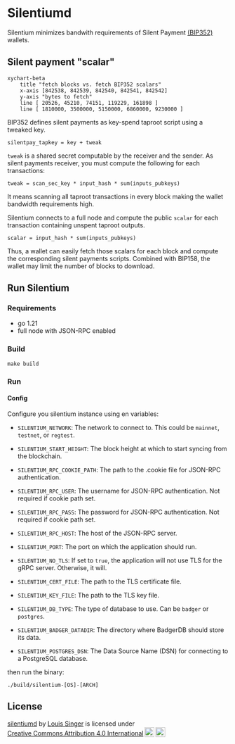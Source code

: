 # Silentiumd

Silentium minimizes bandwith requirements of Silent Payment [(BIP352)](https://github.com/bitcoin/bips/pull/1458) wallets. 

## Silent payment "scalar"

```mermaid
xychart-beta
    title "fetch blocks vs. fetch BIP352 scalars"
    x-axis [842538, 842539, 842540, 842541, 842542]
    y-axis "bytes to fetch" 
    line [ 20526, 45210, 74151, 119229, 161898 ]
    line [ 1810000, 3500000, 5150000, 6860000, 9230000 ]
```

BIP352 defines silent payments as key-spend taproot script using a tweaked key.
```
silentpay_tapkey = key + tweak
```

`tweak` is a shared secret computable by the receiver and the sender. As silent payments receiver, you must compute the following for each transactions:

```
tweak = scan_sec_key * input_hash * sum(inputs_pubkeys)
```

It means scanning all taproot transactions in every block making the wallet bandwidth requirements high. 

Silentium connects to a full node and compute the public `scalar` for each transaction containing unspent taproot outputs.

```
scalar = input_hash * sum(inputs_pubkeys)
```

 Thus, a wallet can easily fetch those scalars for each block and compute the corresponding silent payments scripts. Combined with BIP158, the wallet may limit the number of blocks to download.

 ## Run Silentium

 ### Requirements

 * go 1.21
 * full node with JSON-RPC enabled

### Build

```
make build
```

### Run

#### Config 

Configure you silentium instance using en variables:

- `SILENTIUM_NETWORK`: The network to connect to. This could be `mainnet`, `testnet`, or `regtest`.

- `SILENTIUM_START_HEIGHT`: The block height at which to start syncing from the blockchain.

- `SILENTIUM_RPC_COOKIE_PATH`: The path to the .cookie file for JSON-RPC authentication.

- `SILENTIUM_RPC_USER`: The username for JSON-RPC authentication. Not required if cookie path set.

- `SILENTIUM_RPC_PASS`: The password for JSON-RPC authentication. Not required if cookie path set.

- `SILENTIUM_RPC_HOST`: The host of the JSON-RPC server. 

- `SILENTIUM_PORT`: The port on which the application should run.

- `SILENTIUM_NO_TLS`: If set to `true`, the application will not use TLS for the gRPC server. Otherwise, it will.

- `SILENTIUM_CERT_FILE`: The path to the TLS certificate file.

- `SILENTIUM_KEY_FILE`: The path to the TLS key file.

- `SILENTIUM_DB_TYPE`: The type of database to use. Can be `badger` or `postgres`.

- `SILENTIUM_BADGER_DATADIR`: The directory where BadgerDB should store its data.

- `SILENTIUM_POSTGRES_DSN`: The Data Source Name (DSN) for connecting to a PostgreSQL database.

then run the binary:

```
./build/silentium-[OS]-[ARCH]
```

## License

<p xmlns:cc="http://creativecommons.org/ns#" xmlns:dct="http://purl.org/dc/terms/"><a property="dct:title" rel="cc:attributionURL" href="https://github.com/louisinger/silentiumd">silentiumd</a> by <a rel="cc:attributionURL dct:creator" property="cc:attributionName" href="https://github.com/louisinger">Louis Singer</a> is licensed under <a href="https://creativecommons.org/licenses/by/4.0/?ref=chooser-v1" target="_blank" rel="license noopener noreferrer" style="display:inline-block;">Creative Commons Attribution 4.0 International<img style="height:22px!important;margin-left:3px;vertical-align:text-bottom;" src="https://mirrors.creativecommons.org/presskit/icons/cc.svg?ref=chooser-v1" alt=""><img style="height:22px!important;margin-left:3px;vertical-align:text-bottom;" src="https://mirrors.creativecommons.org/presskit/icons/by.svg?ref=chooser-v1" alt=""></a></p>
